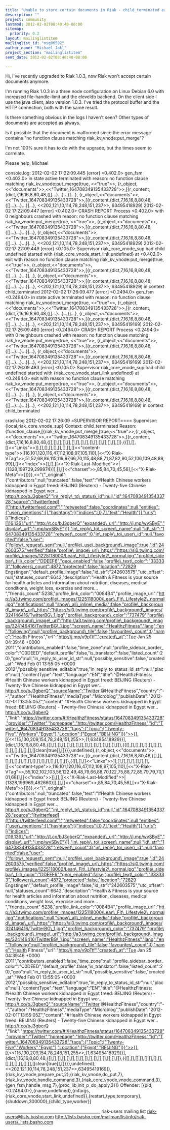 ```yaml
---
title: "Unable to store certain documents in Riak - child_terminated errors"
description: ""
project: community
lastmod: 2012-02-02T08:40:40-08:00
sitemap:
  priority: 0.2
layout: mailinglistitem
mailinglist_id: "msg06502"
author_name: "Michael Jakl"
project_section: "mailinglistitem"
sent_date: 2012-02-02T08:40:40-08:00

---
```



Hi, I've recently upgraded to Riak 1.0.3, now Riak won't accept
certain documents anymore.

I'm running Riak 1.0.3 in a three node configuration on Linux Debian
6.0 with increased file-handle-limit and the eleveldb backend.
On the client side I use the java client, also version 1.0.3. I've
tried the protocol buffer and the HTTP connection, both with the same
result.

Is there something obvious in the logs I haven't seen? Other types of
documents are accepted as always.

Is it possible that the document is malformed since the error message
contains "no function clause matching riak\_kv\_vnode:put\_merge"?

I'm not 100% sure it has to do with the upgrade, but the times seem to
correlate.

Please help,
Michael

console.log:
2012-02-02 17:22:09.445 [error] <0.402.0> gen\_fsm <0.402.0> in state
active terminated with reason: no function clause matching
riak\_kv\_vnode:put\_merge(true, <<"true">>,
{r\_object,<<"documents">>,<<"Twitter\_164708349135433728">>,[{r\_content,{dict,7,16,16,8,80,48,{[]...}...}...}]...},
{r\_object,<<"documents">>,<<"Twitter\_164708349135433728">>,[{r\_content,{dict,7,16,16,8,80,48,{[]...}...}...}]...},
<<202,121,10,114,78,248,151,237>>, 63495418929)
2012-02-02 17:22:09.447 [error] <0.402.0> CRASH REPORT Process
<0.402.0> with 0 neighbours crashed with reason: no function clause
matching riak\_kv\_vnode:put\_merge(true, <<"true">>,
{r\_object,<<"documents">>,<<"Twitter\_164708349135433728">>,[{r\_content,{dict,7,16,16,8,80,48,{[]...}...}...}]...},
{r\_object,<<"documents">>,<<"Twitter\_164708349135433728">>,[{r\_content,{dict,7,16,16,8,80,48,{[]...}...}...}]...},
<<202,121,10,114,78,248,151,237>>, 63495418929)
2012-02-02 17:22:09.449 [error] <0.105.0> Supervisor
riak\_core\_vnode\_sup had child undefined started with
{riak\_core\_vnode,start\_link,undefined} at <0.402.0> exit with reason
no function clause matching riak\_kv\_vnode:put\_merge(true, <<"true">>,
{r\_object,<<"documents">>,<<"Twitter\_164708349135433728">>,[{r\_content,{dict,7,16,16,8,80,48,{[]...}...}...}]...},
{r\_object,<<"documents">>,<<"Twitter\_164708349135433728">>,[{r\_content,{dict,7,16,16,8,80,48,{[]...}...}...}]...},
<<202,121,10,114,78,248,151,237>>, 63495418929) in context
child\_terminated
2012-02-02 17:26:09.477 [error] <0.2494.0> gen\_fsm <0.2494.0> in state
active terminated with reason: no function clause matching
riak\_kv\_vnode:put\_merge(true, <<"true">>,
{r\_object,<<"documents">>,<<"Twitter\_164708349135433728">>,[{r\_content,{dict,7,16,16,8,80,48,{[]...}...}...}]...},
{r\_object,<<"documents">>,<<"Twitter\_164708349135433728">>,[{r\_content,{dict,7,16,16,8,80,48,{[]...}...}...}]...},
<<202,121,10,114,78,248,151,237>>, 63495419169)
2012-02-02 17:26:09.480 [error] <0.2494.0> CRASH REPORT Process
<0.2494.0> with 0 neighbours crashed with reason: no function clause
matching riak\_kv\_vnode:put\_merge(true, <<"true">>,
{r\_object,<<"documents">>,<<"Twitter\_164708349135433728">>,[{r\_content,{dict,7,16,16,8,80,48,{[]...}...}...}]...},
{r\_object,<<"documents">>,<<"Twitter\_164708349135433728">>,[{r\_content,{dict,7,16,16,8,80,48,{[]...}...}...}]...},
<<202,121,10,114,78,248,151,237>>, 63495419169)
2012-02-02 17:26:09.483 [error] <0.105.0> Supervisor
riak\_core\_vnode\_sup had child undefined started with
{riak\_core\_vnode,start\_link,undefined} at <0.2494.0> exit with reason
no function clause matching riak\_kv\_vnode:put\_merge(true, <<"true">>,
{r\_object,<<"documents">>,<<"Twitter\_164708349135433728">>,[{r\_content,{dict,7,16,16,8,80,48,{[]...}...}...}]...},
{r\_object,<<"documents">>,<<"Twitter\_164708349135433728">>,[{r\_content,{dict,7,16,16,8,80,48,{[]...}...}...}]...},
<<202,121,10,114,78,248,151,237>>, 63495419169) in context
child\_terminated

crash.log
2012-02-02 17:26:09 =SUPERVISOR REPORT====
 Supervisor: {local,riak\_core\_vnode\_sup}
 Context: child\_terminated
 Reason:
{function\_clause,[{riak\_kv\_vnode,put\_merge,[true,<<"true">>,{r\_object,<<"documents">>,<<"Twitter\_164708349135433728">>,[{r\_content,{dict,7,16,16,8,80,48,{[],[],[],[],[],[],[],[],[],[],[],[],[],[],[],[]},{{[],[],[[<<"Links">>]],[],[],[],[],[],[],[],[[<<"content-type">>,116,101,120,116,47,112,108,97,105,110],[<<"X-Riak-VTag">>,51,52,68,86,115,119,97,66,70,115,48,88,71,87,82,90,52,106,109,48,88,99]],[[<<"index">>]],[],[[<<"X-Riak-Last-Modified">>|{1328,199729,299974}]],[],[[<<"charset">>,85,84,70,45,56],[<<"X-Riak-Meta">>]]}}},<<"{"\_original":{"contributors":null,"truncated":false,"text":"#Health
Chinese workers kidnapped in Egypt freed: BEIJING (Reuters) -
Twenty-five Chinese kidnapped in Egypt wer...
http://t.co/bJ3gberQ","in\_reply\_to\_status\_id":null,"id":164708349135433728,"source":"[twitterfeed](\"http://twitterfeed.com\")","retweeted":false,"coordinates":null,"entities":{"user\_mentions":[],"hashtags":[{"indices":[0,7],"text":"Health"}],"urls":[{"indices":[116,136],"url":"http://t.co/bJ3gberQ","expanded\_url":"http://j.mp/wvSByE","display\_url":"j.mp/wvSByE"}]},"in\_reply\_to\_screen\_name":null,"id\_str":"164708349135433728","retweet\_count":0,"in\_reply\_to\_user\_id":null,"favorited":false,"user":{"follow\_request\_sent":null,"profile\_use\_background\_image":true,"id":242603575,"verified":false,"profile\_image\_url\_https":"https://si0.twimg.com/profile\_images/1225118000/Lean\_Fit\_Lifestyle2\_normal.jpg","profile\_sidebar\_fill\_color":"DDEEF6","geo\_enabled":false,"profile\_text\_color":"333333","followers\_count":4872,"protected":false,"location":"72829
Engstingen","default\_profile\_image":false,"id\_str":"242603575","utc\_offset":null,"statuses\_count":6642,"description":"Health
& Fitness is your source for health articles and information about
nutrition, diseases, medical conditions, weight loss, exercise and
more... 
","friends\_count":5238,"profile\_link\_color":"0084B4","profile\_image\_url":"http://a3.twimg.com/profile\_images/1225118000/Lean\_Fit\_Lifestyle2\_normal.jpg","notifications":null,"show\_all\_inline\_media":false,"profile\_background\_image\_url\_https":"https://si0.twimg.com/profile\_background\_images/324146416/TwitterBG\_1.jpg","profile\_background\_color":"737479","profile\_background\_image\_url":"http://a3.twimg.com/profile\_background\_images/324146416/TwitterBG\_1.jpg","screen\_name":"HealthzFitness","lang":"en","following":null,"profile\_background\_tile":false,"favourites\_count":0,"name":"Health
Fitness","url":"http://j.mp/v9pTtf","created\_at":"Tue Jan 25 04:39:46
+0000 
2011","contributors\_enabled":false,"time\_zone":null,"profile\_sidebar\_border\_color":"C0DEED","default\_profile":false,"is\_translator":false,"listed\_count":20},"geo":null,"in\_reply\_to\_user\_id\_str":null,"possibly\_sensitive":false,"created\_at":"Wed
Feb 01 13:55:05 +0000
2012","possibly\_sensitive\_editable":true,"in\_reply\_to\_status\_id\_str":null,"place":null},"contentType":"text","language":"EN","title":"@HealthzFitness:
#Health Chinese workers kidnapped in Egypt freed: BEIJING (Reuters) -
Twenty-five Chinese kidnapped in Egypt wer...
http://t.co/bJ3gberQ","sourceName":"Twitter
@HealthzFitness","country":"--","author":"HealthzFitness","mediaType":"Microblog","publishDate":"2012-02-01T13:55:05Z","content":"#Health
Chinese workers kidnapped in Egypt freed: BEIJING (Reuters) -
Twenty-five Chinese kidnapped in Egypt wer... http://t.co/bJ3gberQ
","link":"https://twitter.com/#!/HealthzFitness/status/164708349135433728","provider":"Twitter","homepage":"http://twitter.com/HealthzFitness","id":"Twitter\_164708349135433728","tags":{"Topic":["Twenty-Five","Workers","Egypt"],"Location":["Egypt","BEIJING"]}}">>}],[{<<115,130,209,154,78,248,151,255>>,{1,63495418929}}],{dict,1,16,16,8,80,48,{[],[],[],[],[],[],[],[],[],[],[],[],[],[],[],[]},{{[],[],[],[],[],[],[],[],[],[],[],[],[],[],[[clean|true]],[]}}},undefined},{r\_object,<<"documents">>,<<"Twitter\_164708349135433728">>,[{r\_content,{dict,7,16,16,8,80,48,{[],[],[],[],[],[],[],[],[],[],[],[],[],[],[],[]},{{[],[],[[<<"Links">>]],[],[],[],[],[],[],[],[[<<"content-type">>,116,101,120,116,47,112,108,97,105,110],[<<"X-Riak-VTag">>,55,102,102,103,56,122,49,48,79,66,88,70,122,75,88,72,85,79,79,70,101,68]],[[<<"index">>]],[],[[<<"X-Riak-Last-Modified">>|{1328,199969,482660}]],[],[[<<"charset">>,85,84,70,45,56],[<<"X-Riak-Meta">>]]}}},<<"{"\_original":{"contributors":null,"truncated":false,"text":"#Health
Chinese workers kidnapped in Egypt freed: BEIJING (Reuters) -
Twenty-five Chinese kidnapped in Egypt wer...
http://t.co/bJ3gberQ","in\_reply\_to\_status\_id":null,"id":164708349135433728,"source":"[twitterfeed](\"http://twitterfeed.com\")","retweeted":false,"coordinates":null,"entities":{"user\_mentions":[],"hashtags":[{"indices":[0,7],"text":"Health"}],"urls":[{"indices":[116,136],"url":"http://t.co/bJ3gberQ","expanded\_url":"http://j.mp/wvSByE","display\_url":"j.mp/wvSByE"}]},"in\_reply\_to\_screen\_name":null,"id\_str":"164708349135433728","retweet\_count":0,"in\_reply\_to\_user\_id":null,"favorited":false,"user":{"follow\_request\_sent":null,"profile\_use\_background\_image":true,"id":242603575,"verified":false,"profile\_image\_url\_https":"https://si0.twimg.com/profile\_images/1225118000/Lean\_Fit\_Lifestyle2\_normal.jpg","profile\_sidebar\_fill\_color":"DDEEF6","geo\_enabled":false,"profile\_text\_color":"333333","followers\_count":4872,"protected":false,"location":"72829
Engstingen","default\_profile\_image":false,"id\_str":"242603575","utc\_offset":null,"statuses\_count":6642,"description":"Health
& Fitness is your source for health articles and information about
nutrition, diseases, medical conditions, weight loss, exercise and
more... 
","friends\_count":5238,"profile\_link\_color":"0084B4","profile\_image\_url":"http://a3.twimg.com/profile\_images/1225118000/Lean\_Fit\_Lifestyle2\_normal.jpg","notifications":null,"show\_all\_inline\_media":false,"profile\_background\_image\_url\_https":"https://si0.twimg.com/profile\_background\_images/324146416/TwitterBG\_1.jpg","profile\_background\_color":"737479","profile\_background\_image\_url":"http://a3.twimg.com/profile\_background\_images/324146416/TwitterBG\_1.jpg","screen\_name":"HealthzFitness","lang":"en","following":null,"profile\_background\_tile":false,"favourites\_count":0,"name":"Health
Fitness","url":"http://j.mp/v9pTtf","created\_at":"Tue Jan 25 04:39:46
+0000 
2011","contributors\_enabled":false,"time\_zone":null,"profile\_sidebar\_border\_color":"C0DEED","default\_profile":false,"is\_translator":false,"listed\_count":20},"geo":null,"in\_reply\_to\_user\_id\_str":null,"possibly\_sensitive":false,"created\_at":"Wed
Feb 01 13:55:05 +0000
2012","possibly\_sensitive\_editable":true,"in\_reply\_to\_status\_id\_str":null,"place":null},"contentType":"text","language":"EN","title":"@HealthzFitness:
#Health Chinese workers kidnapped in Egypt freed: BEIJING (Reuters) -
Twenty-five Chinese kidnapped in Egypt wer...
http://t.co/bJ3gberQ","sourceName":"Twitter
@HealthzFitness","country":"--","author":"HealthzFitness","mediaType":"Microblog","publishDate":"2012-02-01T13:55:05Z","content":"#Health
Chinese workers kidnapped in Egypt freed: BEIJING (Reuters) -
Twenty-five Chinese kidnapped in Egypt wer... http://t.co/bJ3gberQ
","link":"https://twitter.com/#!/HealthzFitness/status/164708349135433728","provider":"Twitter","homepage":"http://twitter.com/HealthzFitness","id":"Twitter\_164708349135433728","tags":{"Topic":["Twenty-Five","Workers","Egypt"],"Location":["Egypt","BEIJING"]}}">>}],[{<<115,130,209,154,78,248,151,255>>,{1,63495418929}}],{dict,1,16,16,8,80,48,{[],[],[],[],[],[],[],[],[],[],[],[],[],[],[],[]},{{[],[],[],[],[],[],[],[],[],[],[],[],[],[],[[clean|true]],[]}}},undefined},<<202,121,10,114,78,248,151,237>>,63495419169]},{riak\_kv\_vnode,prepare\_put,2},{riak\_kv\_vnode,do\_put,7},{riak\_kv\_vnode,handle\_command,3},{riak\_core\_vnode,vnode\_command,3},{gen\_fsm,handle\_msg,7},{proc\_lib,init\_p\_do\_apply,3}]}
 Offender:
[{pid,<0.2494.0>},{name,undefined},{mfargs,{riak\_core\_vnode,start\_link,undefined}},{restart\_type,temporary},{shutdown,300000},{child\_type,worker}]

\_\_\_\_\_\_\_\_\_\_\_\_\_\_\_\_\_\_\_\_\_\_\_\_\_\_\_\_\_\_\_\_\_\_\_\_\_\_\_\_\_\_\_\_\_\_\_
riak-users mailing list
riak-users@lists.basho.com
http://lists.basho.com/mailman/listinfo/riak-users\_lists.basho.com


